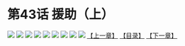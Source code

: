 # 第43话 援助（上）
![](https://mhpic.xiaomingtaiji.net/comic/D/斗破苍穹拆分版/43话/1.jpg-zymk.middle.webp)
![](https://mhpic.xiaomingtaiji.net/comic/D/斗破苍穹拆分版/43话/2.jpg-zymk.middle.webp)
![](https://mhpic.xiaomingtaiji.net/comic/D/斗破苍穹拆分版/43话/3.jpg-zymk.middle.webp)
![](https://mhpic.xiaomingtaiji.net/comic/D/斗破苍穹拆分版/43话/4.jpg-zymk.middle.webp)
![](https://mhpic.xiaomingtaiji.net/comic/D/斗破苍穹拆分版/43话/5.jpg-zymk.middle.webp)
![](https://mhpic.xiaomingtaiji.net/comic/D/斗破苍穹拆分版/43话/6.jpg-zymk.middle.webp)
![](https://mhpic.xiaomingtaiji.net/comic/D/斗破苍穹拆分版/43话/7.jpg-zymk.middle.webp)
![](https://mhpic.xiaomingtaiji.net/comic/D/斗破苍穹拆分版/43话/8.jpg-zymk.middle.webp)
![](https://mhpic.xiaomingtaiji.net/comic/D/斗破苍穹拆分版/43话/9.jpg-zymk.middle.webp)
[【上一章】](./42.md)
[【目录】](./READMD.md)
[【下一章】](./44.md)
